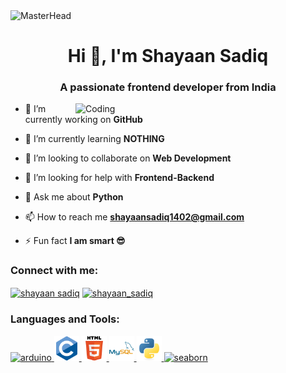 <img src="https://user-images.githubusercontent.com/74038190/213910845-af37a709-8995-40d6-be59-724526e3c3d7.gif" alt="MasterHead" />
<h1 align="center">Hi 👋, I'm Shayaan Sadiq</h1>
<h3 align="center">A passionate frontend developer from India</h3>

<img align="right" alt="Coding" width="400" src="[[https://media.licdn.com/dms/image/D5612AQGOmwfIE5mlWA/article-cover_image-shrink_720_1280/0/1674617947228?e=2147483647&v=beta&t=FTU_isQ6VYfV5D_ueFHPWvT8ZqgDeJG3yr8Mi8lpfk0](https://www.google.com/url?sa=i&url=https%3A%2F%2Ftenor.com%2Fsearch%2Fanimated-computers-gifs&psig=AOvVaw3EgheAQYrZgKhIybJxFj6X&ust=1732872831485000&source=images&cd=vfe&opi=89978449&ved=0CBMQjRxqFwoTCIiq_b7c_okDFQAAAAAdAAAAABAE)](https://media1.tenor.com/m/bfOEyTxwK40AAAAd/work-computer.gif)">

- 🔭 I’m currently working on **GitHub**

- 🌱 I’m currently learning **NOTHING**

- 👯 I’m looking to collaborate on **Web Development**

- 🤝 I’m looking for help with **Frontend-Backend**

- 💬 Ask me about **Python**

- 📫 How to reach me **shayaansadiq1402@gmail.com**

- ⚡ Fun fact **I am smart 😎**

<h3 align="left">Connect with me:</h3>
<p align="left">
<a href="https://linkedin.com/in/shayaan sadiq" target="blank"><img align="center" src="https://raw.githubusercontent.com/rahuldkjain/github-profile-readme-generator/master/src/images/icons/Social/linked-in-alt.svg" alt="shayaan sadiq" height="30" width="40" /></a>
<a href="https://instagram.com/shayaan_sadiq" target="blank"><img align="center" src="https://raw.githubusercontent.com/rahuldkjain/github-profile-readme-generator/master/src/images/icons/Social/instagram.svg" alt="shayaan_sadiq" height="30" width="40" /></a>
</p>

<h3 align="left">Languages and Tools:</h3>
<p align="left"> <a href="https://www.arduino.cc/" target="_blank" rel="noreferrer"> <img src="https://cdn.worldvectorlogo.com/logos/arduino-1.svg" alt="arduino" width="40" height="40"/> </a> <a href="https://www.cprogramming.com/" target="_blank" rel="noreferrer"> <img src="https://raw.githubusercontent.com/devicons/devicon/master/icons/c/c-original.svg" alt="c" width="40" height="40"/> </a> <a href="https://www.w3.org/html/" target="_blank" rel="noreferrer"> <img src="https://raw.githubusercontent.com/devicons/devicon/master/icons/html5/html5-original-wordmark.svg" alt="html5" width="40" height="40"/> </a> <a href="https://www.mysql.com/" target="_blank" rel="noreferrer"> <img src="https://raw.githubusercontent.com/devicons/devicon/master/icons/mysql/mysql-original-wordmark.svg" alt="mysql" width="40" height="40"/> </a> <a href="https://www.python.org" target="_blank" rel="noreferrer"> <img src="https://raw.githubusercontent.com/devicons/devicon/master/icons/python/python-original.svg" alt="python" width="40" height="40"/> </a> <a href="https://seaborn.pydata.org/" target="_blank" rel="noreferrer"> <img src="https://seaborn.pydata.org/_images/logo-mark-lightbg.svg" alt="seaborn" width="40" height="40"/> </a> </p>
